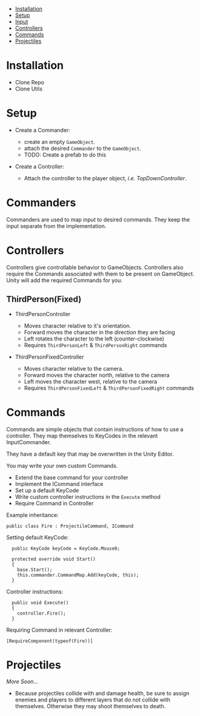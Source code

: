 - [Installation](#Installation)
- [Setup](#Setup)
- [Input](#Input)
- [Controllers](#Controllers)
- [Commands](#Commands)
- [Projectiles](#Projectiles)

# Installation

- Clone Repo
- Clone Utils

# Setup

* Create a Commander:
  * create an empty `GameObject`.
  * attach the desired `Commander` to the `GameObject`.
  * TODO: Create a prefab to do this

* Create a Controller:
  * Attach the controller to the player object,  *i.e. TopDownController*.

# Commanders

Commanders are used to map input to desired commands.
They keep the input separate from the implementation.

# Controllers

Controllers give controllable behavior to GameObjects.
Controllers also require the Commands associated with them to be present on GameObject. Unity will add the required Commands for you.

## ThirdPerson(Fixed)

* ThirdPersonController
  * Moves character relative to it's orientation.
  * Forward moves the character in the direction they are facing
  * Left rotates the character to the left (counter-clockwise)
  * Requires `ThirdPersonLeft` & `ThirdPersonRight` commands

* ThirdPersonFixedController
  * Moves character relative to the camera.
  * Forward moves the character north, relative to the camera
  * Left moves the character west, relative to the camera
  * Requires `ThirdPersonFixedLeft` & `ThirdPersonFixedRight` commands

# Commands

Commands are simple objects that contain instructions of how to use a controller. They map themselves to KeyCodes in the relevant InputCommander.

They have a default key that may be overwritten in the Unity Editor.

You may write your own custom Commands.

  - Extend the base command for your controller
  - Implement the ICommand interface
  - Set up a default KeyCode
  - Write custom controller instructions in the `Execute` method
  - Require Command in Controller

Example inheritance:

`public class Fire : ProjectileCommand, ICommand`

Setting default KeyCode:

```
  public KeyCode keyCode = KeyCode.Mouse0;

  protected override void Start()
  {
    base.Start();
    this.commander.CommandMap.Add(keyCode, this);
  }
```

Controller instructions:

```
  public void Execute()
  {
    controller.Fire();
  }
```

Requiring Command in relevant Controller:

`[RequireComponent(typeof(Fire))]`

# Projectiles

*More Soon...*

- Because projectiles collide with and damage health, be sure to assign enemies and players to different layers that do not collide with themselves. Otherwise they may shoot themselves to death.